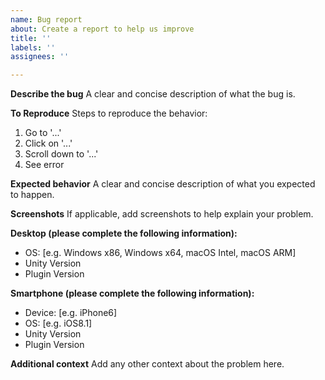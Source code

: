 ```yaml
---
name: Bug report
about: Create a report to help us improve
title: ''
labels: ''
assignees: ''

---
```


**Describe the bug**
A clear and concise description of what the bug is.

**To Reproduce**
Steps to reproduce the behavior:
1. Go to '...'
2. Click on '...'
3. Scroll down to '...'
4. See error

**Expected behavior**
A clear and concise description of what you expected to happen.

**Screenshots**
If applicable, add screenshots to help explain your problem.

**Desktop (please complete the following information):**
 - OS: [e.g. Windows x86, Windows x64, macOS Intel, macOS ARM]
 - Unity Version
 - Plugin Version

**Smartphone (please complete the following information):**
 - Device: [e.g. iPhone6]
 - OS: [e.g. iOS8.1]
 - Unity Version
 - Plugin Version

**Additional context**
Add any other context about the problem here.
